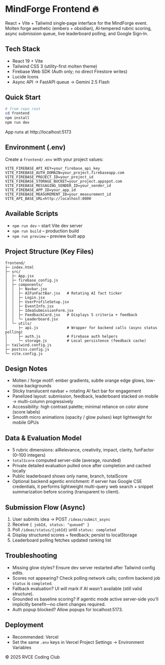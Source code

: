 # MindForge Frontend 🔥

React + Vite + Tailwind single‑page interface for the MindForge event. Molten forge aesthetic (embers + obsidian), AI‑tempered rubric scoring, async submission queue, live leaderboard polling, and Google Sign‑In.

## Tech Stack
- React 19 + Vite
- Tailwind CSS 3 (utility-first molten theme)
- Firebase Web SDK (Auth only; no direct Firestore writes)
- Lucide Icons
- Async API → FastAPI queue → Gemini 2.5 Flash

## Quick Start

```powershell
# from repo root
cd frontend
npm install
npm run dev
```

App runs at http://localhost:5173

## Environment (.env)
Create a `frontend/.env` with your project values:

```
VITE_FIREBASE_API_KEY=your_firebase_api_key
VITE_FIREBASE_AUTH_DOMAIN=your_project.firebaseapp.com
VITE_FIREBASE_PROJECT_ID=your_project_id
VITE_FIREBASE_STORAGE_BUCKET=your_project.appspot.com
VITE_FIREBASE_MESSAGING_SENDER_ID=your_sender_id
VITE_FIREBASE_APP_ID=your_app_id
VITE_FIREBASE_MEASUREMENT_ID=your_measurement_id
VITE_API_BASE_URL=http://localhost:8000
```

## Available Scripts
- `npm run dev` – start Vite dev server
- `npm run build` – production build
- `npm run preview` – preview built app

## Project Structure (Key Files)
```
frontend/
├─ index.html
├─ src/
│  ├─ App.jsx
│  ├─ firebase_config.js
│  ├─ components/
│  │  ├─ Navbar.jsx
│  │  ├─ AIFunFactBar.jsx   # Rotating AI fact ticker
│  │  ├─ Login.jsx
│  │  ├─ UserProfileSetup.jsx
│  │  ├─ EventInfo.jsx
│  │  ├─ IdeaSubmissionForm.jsx
│  │  ├─ FeedbackCard.jsx   # Displays 5 criteria + feedback
│  │  └─ Leaderboard.jsx
│  └─ utils/
│     ├─ api.js             # Wrapper for backend calls (async status polling)
│     ├─ auth.js            # Firebase auth helpers
│     └─ storage.js         # Local persistence (feedback cache)
├─ tailwind.config.js
├─ postcss.config.js
└─ vite.config.js
```

## Design Notes
- Molten / forge motif: ember gradients, subtle orange edge glows, low-noise backgrounds
- Sticky translucent navbar + rotating AI fact bar for engagement
- Panelized layout: submission, feedback, leaderboard stacked on mobile → multi-column progressively
- Accessibility: high contrast palette; minimal reliance on color alone (score labels)
- Smooth micro animations (opacity / glow pulses) kept lightweight for mobile GPUs

## Data & Evaluation Model
- 5 rubric dimensions: aiRelevance, creativity, impact, clarity, funFactor (0–100 integers)
- `totalScore` computed server-side (average, rounded)
- Private detailed evaluation pulled once after completion and cached locally
- Public leaderboard shows only name, branch, totalScore
- Optional backend agentic enrichment: if server has Google CSE credentials, it performs lightweight multi-query web search + snippet summarization before scoring (transparent to client).

## Submission Flow (Async)
1. User submits idea → POST `/ideas/submit_async`
2. Receive `{ jobId, status: "queued" }`
3. Poll `/ideas/status/{jobId}` until `status: completed`
4. Display structured scores + feedback; persist to localStorage
5. Leaderboard polling fetches updated ranking list

## Troubleshooting
- Missing glow styles? Ensure dev server restarted after Tailwind config edits.
- Scores not appearing? Check polling network calls; confirm backend job `status` is `completed`.
- Fallback evaluation? UI will mark if AI wasn't available (still valid structure).
- Grounded vs baseline scoring? If agentic mode active server-side you'll implicitly benefit—no client changes required.
- Auth popup blocked? Allow popups for localhost:5173.

## Deployment
- Recommended: Vercel
- Set the same `.env` keys in Vercel Project Settings → Environment Variables

© 2025 RVCE Coding Club
